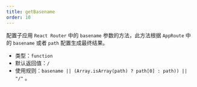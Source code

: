```yaml
---
title: getBasename
order: 10
---
```


配置子应用 `React Router` 中的 `basename` 参数的方法，此方法根据 `AppRoute` 中的 `basename` 或者 `path` 配置生成最终结果。

- 类型：`function`
- 默认返回值：`/`
- 使用规则：`basename || (Array.isArray(path) ? path[0] : path)) || "/"` 。